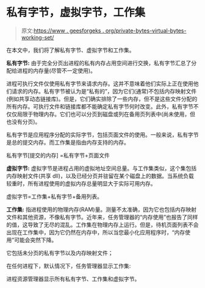 # 私有字节，虚拟字节，工作集

> 原文:[https://www . geesforgeks . org/private-bytes-virtual-bytes-working-set/](https://www.geeksforgeeks.org/private-bytes-virtual-bytes-working-set/)

在本文中，我们将了解私有字节、虚拟字节和工作集。

**私有字节:**
由于完全分页出进程的私有内存占用空间进行交换，私有字节汇总了分配给进程的内存量(尽管不一定使用)。

进程可执行文件仅使用私有字节来请求内存。这并不意味着他们实际上正在使用他们请求的内存。私有字节被认为是“私有的”，因为它们(通常)不包括内存映射文件(例如共享动态链接库)。但是，它们确实排除了一些内存，但不是这些文件分配的所有内存。可执行文件和链接库都不能确定私有字节何时改变。此外，私有字节不仅仅局限于物理内存。它们也可以分页到磁盘或列在备用页列表中(尚未使用，但也没有分页)。

私有字节是应用程序分配的实际字节，包括页面文件的使用。一般来说，私有字节是总的提交内存。而工作集是指由内存支持的内存。

私有字节[提交的内存] =私有字节+页面文件

**虚拟字节:**
虚拟字节是进程占用的虚拟地址空间总量。与工作集类似，这个集包括内存映射文件(共享 dll)，以及已经分页并驻留在某个磁盘上的数据。当系统负载较重时，所有进程使用的虚拟内存总量明显大于实际可用内存。

虚拟字节=工作集+私有字节+备用列表。

**工作集:**
指进程使用的物理内存(RAM)量。测量不太准确，因为它也包括内存映射文件和其他资源，不像私有字节。近年来，任务管理器的“内存使用”也报告了同样的值，这导致了无尽的混乱。工作集在物理内存上运行。但是，待机页面列表不会出现在工作集中，因为它仍然在内存中，所以当您最小化应用程序时，“内存使用”可能会突然下降。

它包括未分页的私有字节以及内存映射文件；

在任何进程下，默认情况下，任务管理器显示工作集:

进程资源管理器显示所有私有字节、工作集和虚拟字节。